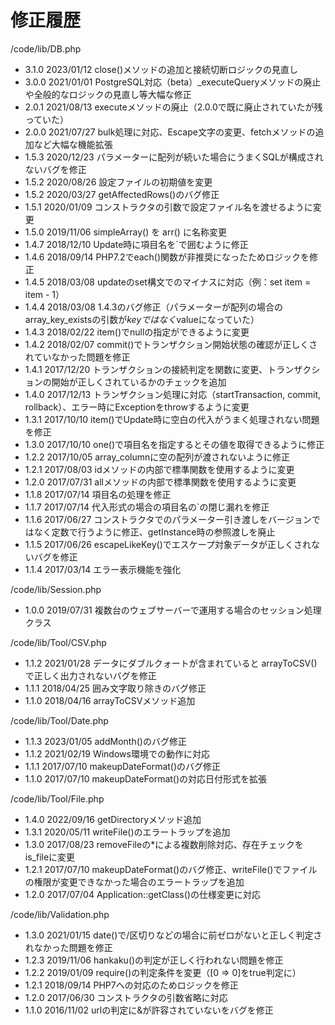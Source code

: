 修正履歴
====
/code/lib/DB.php
- 3.1.0
  2023/01/12 close()メソッドの追加と接続切断ロジックの見直し
- 3.0.0
  2021/01/01 PostgreSQL対応（beta）_executeQueryメソッドの廃止や全般的なロジックの見直し等大幅な修正
- 2.0.1
  2021/08/13 executeメソッドの廃止（2.0.0で既に廃止されていたが残っていた）
- 2.0.0
  2021/07/27 bulk処理に対応、Escape文字の変更、fetchメソッドの追加など大幅な機能拡張
- 1.5.3
  2020/12/23 パラメーターに配列が続いた場合にうまくSQLが構成されないバグを修正
- 1.5.2
  2020/08/26 設定ファイルの初期値を変更
- 1.5.2
  2020/03/27 getAffectedRows()のバグ修正
- 1.5.1
  2020/01/09 コンストラクタの引数で設定ファイル名を渡せるように変更
- 1.5.0
  2019/11/06 simpleArray() を arr() に名称変更
- 1.4.7
  2018/12/10 Update時に項目名を`で囲むように修正
- 1.4.6
  2018/09/14 PHP7.2でeach()関数が非推奨になったためロジックを修正
- 1.4.5
  2018/03/08 updateのset構文でのマイナスに対応（例：set item = item - 1）
- 1.4.4
  2018/03/08 1.4.3のバグ修正（パラメーターが配列の場合のarray_key_existsの引数が$keyではなく$valueになっていた）
- 1.4.3
  2018/02/22 item()でnullの指定ができるように変更
- 1.4.2
  2018/02/07 commit()でトランザクション開始状態の確認が正しくされていなかった問題を修正
- 1.4.1
  2017/12/20 トランザクションの接続判定を関数に変更、トランザクションの開始が正しくされているかのチェックを追加
- 1.4.0
  2017/12/13 トランザクション処理に対応（startTransaction, commit, rollback）、エラー時にExceptionをthrowするように変更
- 1.3.1
  2017/10/10 item()でUpdate時に空白の代入がうまく処理されない問題を修正
- 1.3.0
  2017/10/10 one()で項目名を指定するとその値を取得できるように修正
- 1.2.2
  2017/10/05 array_columnに空の配列が渡されないように修正
- 1.2.1
  2017/08/03 idメソッドの内部で標準関数を使用するように変更
- 1.2.0
  2017/07/31 allメソッドの内部で標準関数を使用するように変更
- 1.1.8
  2017/07/14 項目名の処理を修正
- 1.1.7
  2017/07/14 代入形式の場合の項目名の`の閉じ漏れを修正
- 1.1.6
  2017/06/27 コンストラクタでのパラメーター引き渡しをバージョンではなく定数で行うように修正、getInstance時の参照渡しを廃止
- 1.1.5
  2017/06/26 escapeLikeKey()でエスケープ対象データが正しくされないバグを修正
- 1.1.4
  2017/03/14 エラー表示機能を強化

/code/lib/Session.php
- 1.0.0
  2019/07/31 複数台のウェブサーバーで運用する場合のセッション処理クラス

/code/lib/Tool/CSV.php
- 1.1.2
  2021/01/28 データにダブルクォートが含まれていると arrayToCSV() で正しく出力されないバグを修正
- 1.1.1
  2018/04/25 囲み文字取り除きのバグ修正
- 1.1.0
  2018/04/16 arrayToCSVメソッド追加

/code/lib/Tool/Date.php
- 1.1.3
  2023/01/05 addMonth()のバグ修正
- 1.1.2
  2021/02/19 Windows環境での動作に対応
- 1.1.1
  2017/07/10 makeupDateFormat()のバグ修正
- 1.1.0
  2017/07/10 makeupDateFormat()の対応日付形式を拡張

/code/lib/Tool/File.php
- 1.4.0
  2022/09/16 getDirectoryメソッド追加
- 1.3.1
  2020/05/11 writeFile()のエラートラップを追加
- 1.3.0
  2017/08/23 removeFileの*による複数削除対応、存在チェックをis_fileに変更
- 1.2.1
  2017/07/10 makeupDateFormat()のバグ修正、writeFile()でファイルの権限が変更できなかった場合のエラートラップを追加
- 1.2.0
  2017/07/04 Application::getClass()の仕様変更に対応

/code/lib/Validation.php
- 1.3.0
  2021/01/15 date()で/区切りなどの場合に前ゼロがないと正しく判定されなかった問題を修正
- 1.2.3
  2019/11/06 hankaku()の判定が正しく行われない問題を修正
- 1.2.2
  2019/01/09 require()の判定条件を変更（[0 => 0]をtrue判定に）
- 1.2.1
  2018/09/14 PHP7への対応のためロジックを修正
- 1.2.0
  2017/06/30 コンストラクタの引数省略に対応
- 1.1.0
  2016/11/02 urlの判定に&が許容されていないをバグを修正
